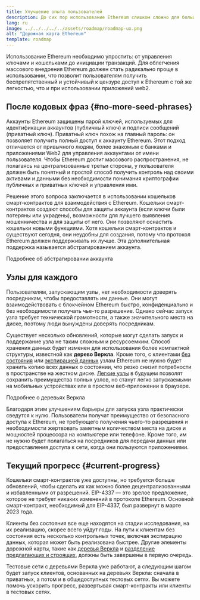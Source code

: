 ```yaml
---
title: Улучшение опыта пользователей
description: До сих пор использование Ethereum слишком сложно для большинства людей. Чтобы поощрять массовое распространение, системе Ethereum необходимо значительно снизить порог входа. Пользователи должны получать преимущества от децентрализованного, общедоступного и устойчивого к цензуре доступа к Ethereum, но он должен быть таким же удобным, как использование традиционного приложения web2.
lang: ru
image: ../../../../../assets/roadmap/roadmap-ux.png
alt: "Дорожная карта Ethereum"
template: roadmap
---
```


Использование Ethereum необходимо упростить: от управления ключами и кошельками до инициации транзакций. Для облегчения массового внедрения Ethereum должен стать радикально проще в использовании, что позволит пользователям получить беспрепятственный и устойчивый к цензуре доступ к Ethereum с той же легкостью, что и при использовании приложений web2.

## После кодовых фраз {#no-more-seed-phrases}

Аккаунты Ethereum защищены парой ключей, используемых для идентификации аккаунтов (публичный ключ) и подписи сообщений (приватный ключ). Приватный ключ похож на главный пароль: он позволяет получить полный доступ к аккаунту Ethereum. Этот подход отличается от привычного людям, более знакомым с банками и приложениями Web2 для управления аккаунтами от имени пользователя. Чтобы Ethereum достиг массового распространения, не полагаясь на централизованные третьи стороны, у пользователя должен быть понятный и простой способ получить контроль над своими активами и данными без необходимости понимания криптографии публичных и приватных ключей и управления ими.

Решение этого вопроса заключается в использовании кошельков смарт-контрактов для взаимодействия с Ethereum. Кошельки смарт-контрактов создают способы для защиты аккаунта (если ключи были потеряны или украдены), возможности для лучшего выявления мошенничества и для защиты от него. Они позволяют оснастить кошельки новыми функциями. Хотя кошельки смарт-контрактов и существуют сегодня, они неудобны для создания, потому что протокол Ethereum должен поддерживать их лучше. Эта дополнительная поддержка называется абстрагированием аккаунта.

<ButtonLink variant="outline-color" to="/roadmap/account-abstraction/">Подробнее об абстрагировании аккаунта</ButtonLink>

## Узлы для каждого

Пользователям, запускающим узлы, нет необходимости доверять посредникам, чтобы предоставлять им данные. Они могут взаимодействовать с блокчейном Ethereum быстро, конфиденциально и без необходимости получать чье-то разрешение. Однако сейчас запуск узла требует технической грамотности, а также значительного места на диске, поэтому люди вынуждены доверять посредникам.

Существует несколько обновлений, которые могут сделать запуск и поддержание узла не таким сложным и ресурсоемким. Способ хранения данных будет изменен для использования более компактной структуры, известной как **дерево Веркла**. Кроме того, с клиентами [без состояния](/roadmap/statelessness) или [экспирацией данных](/roadmap/statelessness/#data-expiry) узлам Ethereum не нужно будет хранить копию всех данных о состоянии, что резко снизит потребности в пространстве на жестком диске. [Легкие узлы](/developers/docs/nodes-and-clients/light-clients/) в будущем позволят сохранить преимущества полных узлов, но станут легко запускаемыми на мобильных устройствах или в простом веб-приложении в браузере.

<ButtonLink variant="outline-color" to="/roadmap/verkle-trees/">Подробнее о деревьях Веркла</ButtonLink>

Благодаря этим улучшениям барьеры для запуска узла практически сведутся к нулю. Пользователи получат преимущество от безопасного доступа к Ethereum, не требующего получения чьего-то разрешения и необходимости жертвовать заметным количеством места на диске и мощностей процессора на компьютере или телефоне. Кроме того, им не нужно будет полагаться на посредников для передачи данных или предоставления доступа к сети, когда они пользуются приложениями.

## Текущий прогресс {#current-progress}

Кошельки смарт-контрактов уже доступны, но требуется больше обновлений, чтобы сделать их как можно более децентрализованными и избавленными от разрешений. EIP-4337 — это зрелое предложение, которое не требует никаких изменений в протоколе Ethereum. Основной смарт-контракт, необходимый для EIP-4337, был развернут в марте 2023 года.

Клиенты без состояния все еще находятся на стадии исследования, на их реализацию, скорее всего уйдут годы. На пути к клиентам без состояния есть несколько контрольных точек, включая экспирацию данных, которая может быть реализована быстрее. Другие элементы дорожной карты, такие как [деревья Веркла](/roadmap/verkle-trees/) и [разделение предлагающих и строящих](/roadmap/pbs/), должны быть завершены в первую очередь.

Тестовые сети с деревьями Веркла уже работают, а следующим шагом будет запуск клиентов, основанных на деревьях Веркла: сначала в приватных, а потом и в общедоступных тестовых сетях. Вы можете помочь ускорить прогресс, развертывая смарт-контракты или клиенты в тестовых сетях.
